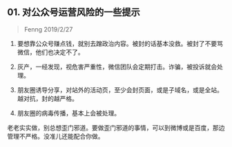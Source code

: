 ## 01. 对公众号运营风险的一些提示
> Fenng
2019/2/27

1.  要想靠公众号赚点钱，就别去蹭政治内容。被封的话基本没救。被封了不要骂微信，他们也决定不了。

2.  灰产，一经发现，视危害严重性，微信团队会定期打击。诈骗，被投诉就会处理。

3. 朋友圈诱导分享，对站外的活动页，至少会封页面，或是子域名，或是全站。越对抗，封的越严格。

4. 朋友圈的病毒传播，基本上会被处理。

老老实实做，别总想歪门邪道。要做歪门邪道的事情，可以到微博或是百度，那边管理不严格。没准儿还能配合你做。

